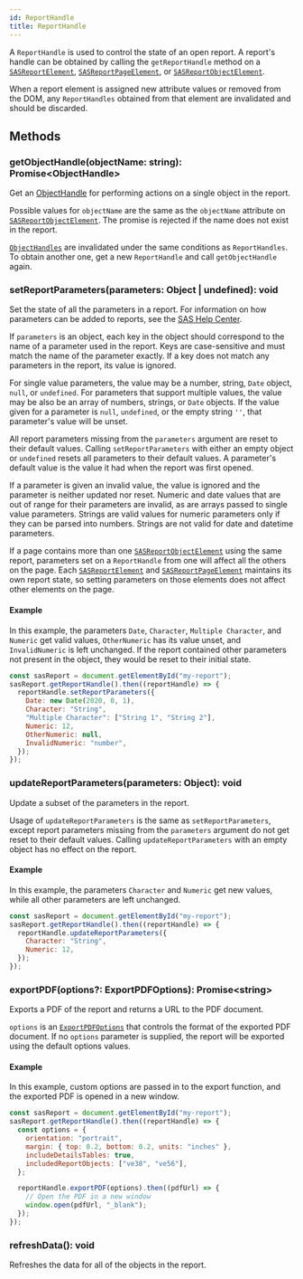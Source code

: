 ```yaml
---
id: ReportHandle
title: ReportHandle
---
```


A `ReportHandle` is used to control the state of an open report. A report's
handle can be obtained by calling the `getReportHandle` method on a
[`SASReportElement`](SASReportElement.md),
[`SASReportPageElement`](SASReportPageElement.md), or
[`SASReportObjectElement`](SASReportObjectElement.md).

When a report element is assigned new attribute values or removed from the DOM,
any `ReportHandles` obtained from that element are invalidated and should be
discarded.

## Methods

### getObjectHandle(objectName: string): Promise\<ObjectHandle>

Get an [ObjectHandle](ObjectHandle.md) for performing actions on a single object
in the report.

Possible values for `objectName` are the same as the `objectName` attribute on
[`SASReportObjectElement`](SASReportObjectElement.md). The promise is rejected
if the name does not exist in the report.

[`ObjectHandles`](ObjectHandle.md) are invalidated under the same conditions as
`ReportHandles`. To obtain another one, get a new `ReportHandle` and call
`getObjectHandle` again.

### setReportParameters(parameters: Object | undefined): void

Set the state of all the parameters in a report. For information on how
parameters can be added to reports, see the
<a target="_blank" href="https://documentation.sas.com/?cdcId=vacdc&cdcVersion=default&docsetId=vareportdata&docsetTarget=n1wv50n60ccq86n1nzp6zat1wj64.htm">SAS Help Center</a>.

If `parameters` is an object, each key in the object should correspond to the
name of a parameter used in the report. Keys are case-sensitive and must
match the name of the parameter exactly. If a key does not match any
parameters in the report, its value is ignored.

For single value parameters, the value may be a number, string, `Date`
object, `null`, or `undefined`. For parameters that support multiple values,
the value may be also be an array of numbers, strings, or `Date` objects. If
the value given for a parameter is `null`, `undefined`, or the empty string
`''`, that parameter's value will be unset.

All report parameters missing from the `parameters` argument are reset to
their default values. Calling `setReportParameters` with either an empty
object or `undefined` resets all parameters to their default values. A
parameter's default value is the value it had when the report was first
opened.

If a parameter is given an invalid value, the value is ignored and the
parameter is neither updated nor reset. Numeric and date values that are out
of range for their parameters are invalid, as are arrays passed to single
value parameters. Strings are valid values for numeric parameters only if
they can be parsed into numbers. Strings are not valid for date and datetime
parameters.

If a page contains more than one
[`SASReportObjectElement`](SASReportObjectElement.md) using the same report,
parameters set on a `ReportHandle` from one will affect all the others on the
page. Each [`SASReportElement`](SASReportElement.md) and
[`SASReportPageElement`](SASReportPageElement.md) maintains its own report
state, so setting parameters on those elements does not affect other elements
on the page.

#### Example

In this example, the parameters `Date`, `Character`, `Multiple Character`,
and `Numeric` get valid values, `OtherNumeric` has its value unset, and
`InvalidNumeric` is left unchanged. If the report contained other parameters
not present in the object, they would be reset to their initial state.

```javascript
const sasReport = document.getElementById("my-report");
sasReport.getReportHandle().then((reportHandle) => {
  reportHandle.setReportParameters({
    Date: new Date(2020, 0, 1),
    Character: "String",
    "Multiple Character": ["String 1", "String 2"],
    Numeric: 12,
    OtherNumeric: null,
    InvalidNumeric: "number",
  });
});
```

### updateReportParameters(parameters: Object): void

Update a subset of the parameters in the report.

Usage of `updateReportParameters` is the same as `setReportParameters`,
except report parameters missing from the `parameters` argument do not get
reset to their default values. Calling `updateReportParameters` with an empty
object has no effect on the report.

#### Example

In this example, the parameters `Character` and `Numeric` get new values,
while all other parameters are left unchanged.

```javascript
const sasReport = document.getElementById("my-report");
sasReport.getReportHandle().then((reportHandle) => {
  reportHandle.updateReportParameters({
    Character: "String",
    Numeric: 12,
  });
});
```

### exportPDF(options?: ExportPDFOptions): Promise\<string>

Exports a PDF of the report and returns a URL to the PDF document.

`options` is an [`ExportPDFOptions`](ExportPDFOptions.md) that controls the format of the exported PDF document.
If no `options` parameter is supplied, the report will be exported using the default options values.

#### Example

In this example, custom options are passed in to the export function, and the exported PDF is opened in a new window.

```javascript
const sasReport = document.getElementById("my-report");
sasReport.getReportHandle().then((reportHandle) => {
  const options = {
    orientation: "portrait",
    margin: { top: 0.2, bottom: 0.2, units: "inches" },
    includeDetailsTables: true,
    includedReportObjects: ["ve38", "ve56"],
  };

  reportHandle.exportPDF(options).then((pdfUrl) => {
    // Open the PDF in a new window
    window.open(pdfUrl, "_blank");
  });
});
```

### refreshData(): void

Refreshes the data for all of the objects in the report.
